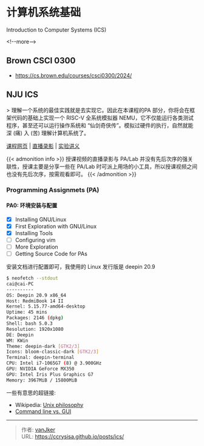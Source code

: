 # 计算机系统基础


Introduction to Computer Systems (ICS)

&lt;!--more--&gt;

## Brown CSCI 0300

- https://cs.brown.edu/courses/csci0300/2024/

## NJU ICS

&gt; 理解一个系统的最佳实践就是去实现它。因此在本课程的PA 部分，你将会在框架代码的基础上实现一个 RISC-V 全系统模拟器 NEMU，它不仅能运行各类测试程序，甚至还可以运行操作系统和 “仙剑奇侠传”。模拟过硬件的执行，自然就能深 (痛) 入 (苦) 理解计算机系统了。

[课程网页](http://why.ink:8080/ICS/2023/) 
| [直播录影](https://space.bilibili.com/49964811/channel/seriesdetail?sid=3843953)
| [实验讲义](https://nju-projectn.github.io/ics-pa-gitbook/ics2023/index.html)

{{&lt; admonition info &gt;}}
授课视频的直播录影与 PA/Lab 并没有先后次序的强关联性，授课主要是分享一些在 PA/Lab 时可派上用场的小工具，所以授课视频之间也没有先后次序，按需观看即可。
{{&lt; /admonition &gt;}}

### Programming Assignmets (PA)

#### PA0: 环境安装与配置

- [x] Installing GNU/Linux
- [x] First Exploration with GNU/Linux
- [x] Installing Tools
- [ ] Configuring vim
- [ ] More Exploration
- [ ] Getting Source Code for PAs

安装文档进行配置即可，我使用的 Linux 发行版是 deepin 20.9

```bash
$ neofetch --stdout
cai@cai-PC 
---------- 
OS: Deepin 20.9 x86_64 
Host: RedmiBook 14 II 
Kernel: 5.15.77-amd64-desktop 
Uptime: 45 mins 
Packages: 2146 (dpkg) 
Shell: bash 5.0.3 
Resolution: 1920x1080 
DE: Deepin 
WM: KWin 
Theme: deepin-dark [GTK2/3] 
Icons: bloom-classic-dark [GTK2/3] 
Terminal: deepin-terminal 
CPU: Intel i7-1065G7 (8) @ 3.900GHz 
GPU: NVIDIA GeForce MX350 
GPU: Intel Iris Plus Graphics G7 
Memory: 3967MiB / 15800MiB 
```

一些有意思的超链接:
- Wikipedia: [Unix philosophy](https://en.wikipedia.org/wiki/Unix_philosophy)
- [Command line vs. GUI](https://www.computerhope.com/issues/ch000619.htm)


---

> 作者: [vanJker](https://github.com/vanJker)  
> URL: https://ccrysisa.github.io/posts/ics/  

